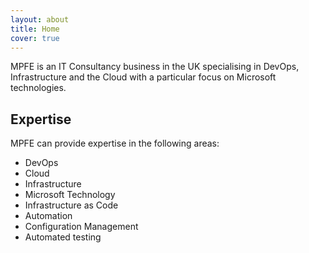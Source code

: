 ```yaml
---
layout: about
title: Home
cover: true
---
```


MPFE is an IT Consultancy business in the UK specialising in DevOps, Infrastructure and the Cloud with a particular focus on Microsoft technologies.

## Expertise

MPFE can provide expertise in the following areas:

- DevOps
- Cloud
- Infrastructure
-  Microsoft Technology
- Infrastructure as Code
- Automation
- Configuration Management
- Automated testing
